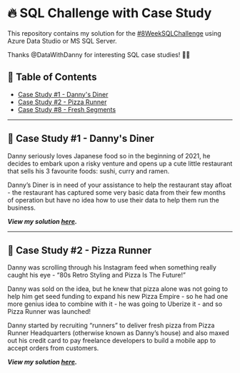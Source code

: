 # :fire: SQL Challenge with Case Study

This repository contains my solution for the [#8WeekSQLChallenge](https://8weeksqlchallenge.com/) using Azure Data Studio or MS SQL Server.

Thanks @DataWithDanny for interesting SQL case studies! :wave:🏻


## 📕 Table of Contents
* [Case Study #1 - Danny's Diner](https://github.com/qanhnn12/8-Week-SQL-Challenge#-case-study-1---dannys-diner)
* [Case Study #2 - Pizza Runner](https://github.com/qanhnn12/8-Week-SQL-Challenge#-case-study-2---pizza-runner)
* [Case Study #8 - Fresh Segments](https://github.com/qanhnn12/8-Week-SQL-Challenge#-case-study-8---fresh-segments)

---
## 🍜 Case Study #1 - Danny's Diner

Danny seriously loves Japanese food so in the beginning of 2021, he decides to embark upon a risky venture and opens up a cute little restaurant that sells his 3 favourite foods: sushi, curry and ramen.

Danny’s Diner is in need of your assistance to help the restaurant stay afloat - the restaurant has captured some very basic data from their few months of operation but have no idea how to use their data to help them run the business.

***View my solution 
  [here](https://github.com/qanhnn12/8-Week-SQL-Challenge/tree/main/Case%20Study%20%231%20-%20Danny's%20Diner).***

---
## 🍕 Case Study #2 - Pizza Runner

Danny was scrolling through his Instagram feed when something really caught his eye - “80s Retro Styling and Pizza Is The Future!”

Danny was sold on the idea, but he knew that pizza alone was not going to help him get seed funding to expand his new Pizza Empire - so he had one more genius idea to combine with it - he was going to Uberize it - and so Pizza Runner was launched!

Danny started by recruiting “runners” to deliver fresh pizza from Pizza Runner Headquarters (otherwise known as Danny’s house) and also maxed out his credit card to pay freelance developers to build a mobile app to accept orders from customers.

***View my solution
 [here](https://github.com/qanhnn12/8-Week-SQL-Challenge/tree/main/Case%20Study%20%232%20-%20Pizza%20Runner).***
